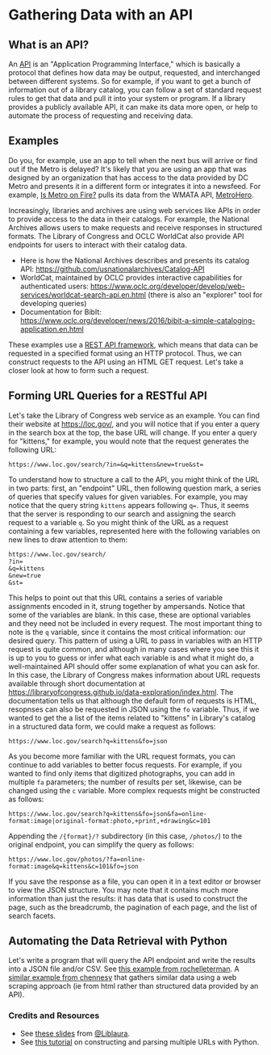 # Gathering Data with an API

## What is an API?

An [API](https://en.wikipedia.org/wiki/Application_programming_interface) is an "Application Programming Interface," which is basically a protocol that defines how data may be output, requested, and interchanged between different systems. So for example, if you want to get a bunch of information out of a library catalog, you can follow a set of standard request rules to get that data and pull it into your system or program. If a library provides a publicly available API, it can make its data more open, or help to automate the process of requesting and receiving data.

## Examples

Do you, for example, use an app to tell when the next bus will arrive or find out if the Metro is delayed? It's likely that you are using an app that was designed by an organization that has access to the data provided by DC Metro and presents it in a different form or integrates it into a newsfeed. For example, [Is Metro on Fire?](https://ismetroonfire.com/) pulls its data from the WMATA API, [MetroHero](https://dcmetrohero.com/apis).

Increasingly, libraries and archives are using web services like APIs in order to provide access to the data in their catalogs. For example, the National Archives allows users to make requests and receive responses in structured formats. The Library of Congress and OCLC WorldCat also provide API endpoints for users to interact with their catalog data.

* Here is how the National Archives describes and presents its catalog API: https://github.com/usnationalarchives/Catalog-API
* WorldCat, maintained by OCLC provides interactive capabilities for authenticated users: https://www.oclc.org/developer/develop/web-services/worldcat-search-api.en.html (there is also an "explorer" tool for developing queries)
* Documentation for BibIt: https://www.oclc.org/developer/news/2016/bibit-a-simple-cataloging-application.en.html

These examples use a [REST API framework](https://en.wikipedia.org/wiki/Representational_state_transfer), which means that data can be requested in a specified format using an HTTP protocol. Thus, we can construct requests to the API using an HTML GET request. Let's take a closer look at how to form such a request.

## Forming URL Queries for a RESTful API

Let's take the Library of Congress web service as an example. You can find their website at https://loc.gov/, and you will notice that if you enter a query in the search box at the top, the base URL will change. If you enter a query for "kittens," for example, you would note that the request generates the following URL:

```http
https://www.loc.gov/search/?in=&q=kittens&new=true&st=
```

To understand how to structure a call to the API, you might think of the URL in two parts: first, an "endpoint" URL, then following question mark, a series of queries that specify values for given variables. For example, you may notice that the query string `kittens` appears following `q=`. Thus, it seems that the server is responding to our search and assigning the search request to a variable `q`. So you might think of the URL as a request containing a few variables, represented here with the following variables on new lines to draw attention to them:

```http
https://www.loc.gov/search/
?in=
&q=kittens
&new=true
&st=
```

This helps to point out that this URL contains a series of variable assignments encoded in it, strung together by ampersands. Notice that some of the variables are blank. In this case, these are optional variables and they need not be included in every request. The most important thing to note is the `q` variable, since it contains the most critical information: our desired query. This pattern of using a URL to pass in variables with an HTTP request is quite common, and although in many cases where you see this it is up to you to guess or infer what each variable is and what it might do, a well-maintained API should offer some explanation of what you can ask for. In this case, the Library of Congress makes information about URL requests available through short documentation at
https://libraryofcongress.github.io/data-exploration/index.html. The documentation tells us that although the default form of requests is HTML, resopnses can also be requested in JSON using the `fo` variable. Thus, if we wanted to get the a list of the items related to "kittens" in Library's catalog in a structured data form, we could make a request as follows:

```http
https://www.loc.gov/search?q=kittens&fo=json
```

As you become more familiar with the URL request formats, you can continue to add variables to better focus requests. For example, if you wanted to find only items that digitized photographs, you can add in multiple `fa` parameters; the number of results per set, likewise, can be changed using the `c` variable. More complex requests might be constructed as follows:

```http
https://www.loc.gov/search?q=kittens&fo=json&fa=online-format:image|original-format:photo,+print,+drawing&c=101
```

Appending the `/{format}/?` subdirectory (in this case, `/photos/`) to the original endpoint, you can simplify the query as follows:

```http
https://www.loc.gov/photos/?fa=online-format:image&q=kittens&c=101&fo=json
```

If you save the response as a file, you can open it in a text editor or browser to view the JSON structure. You may note that it contains much more information than just the results: it has data that is used to construct the page, such as the breadcrumb, the pagination of each page, and the list of search facets.

## Automating the Data Retrieval with Python  

Let's write a program that will query the API endpoint and write the results into a JSON file and/or CSV. See [this example from rochelleterman](https://github.com/rochelleterman/scrape-interwebz/blob/master/1_APIs/3_api_workbook.ipynb). A [similar example from chennesy](https://github.com/chennesy/scraping_workshop/blob/master/scraping_fa20.ipynb) that gathers similar data using a web scraping approach (ie from html rather than structured data provided by an API). 

### Credits and Resources

* See [these slides](https://osf.io/csbrz/) from [@Liblaura](https://twitter.com/liblaura).
* See [this tutorial](https://programminghistorian.org/lessons/downloading-multiple-records-using-query-strings) on constructing and parsing multiple URLs with Python.
